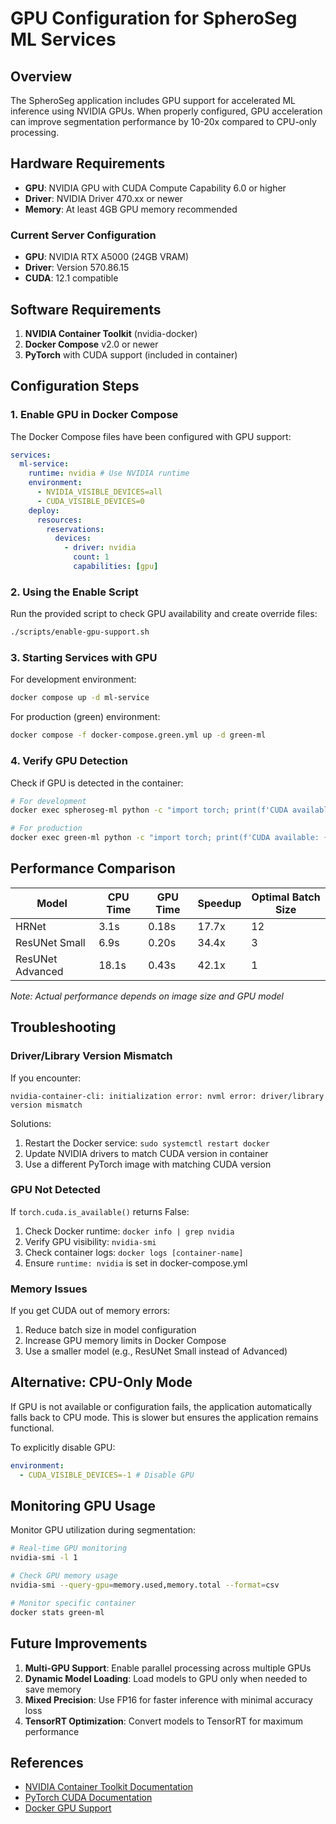 # GPU Configuration for SpheroSeg ML Services

## Overview

The SpheroSeg application includes GPU support for accelerated ML inference using NVIDIA GPUs. When properly configured, GPU acceleration can improve segmentation performance by 10-20x compared to CPU-only processing.

## Hardware Requirements

- **GPU**: NVIDIA GPU with CUDA Compute Capability 6.0 or higher
- **Driver**: NVIDIA Driver 470.xx or newer
- **Memory**: At least 4GB GPU memory recommended

### Current Server Configuration

- **GPU**: NVIDIA RTX A5000 (24GB VRAM)
- **Driver**: Version 570.86.15
- **CUDA**: 12.1 compatible

## Software Requirements

1. **NVIDIA Container Toolkit** (nvidia-docker)
2. **Docker Compose** v2.0 or newer
3. **PyTorch** with CUDA support (included in container)

## Configuration Steps

### 1. Enable GPU in Docker Compose

The Docker Compose files have been configured with GPU support:

```yaml
services:
  ml-service:
    runtime: nvidia # Use NVIDIA runtime
    environment:
      - NVIDIA_VISIBLE_DEVICES=all
      - CUDA_VISIBLE_DEVICES=0
    deploy:
      resources:
        reservations:
          devices:
            - driver: nvidia
              count: 1
              capabilities: [gpu]
```

### 2. Using the Enable Script

Run the provided script to check GPU availability and create override files:

```bash
./scripts/enable-gpu-support.sh
```

### 3. Starting Services with GPU

For development environment:

```bash
docker compose up -d ml-service
```

For production (green) environment:

```bash
docker compose -f docker-compose.green.yml up -d green-ml
```

### 4. Verify GPU Detection

Check if GPU is detected in the container:

```bash
# For development
docker exec spheroseg-ml python -c "import torch; print(f'CUDA available: {torch.cuda.is_available()}')"

# For production
docker exec green-ml python -c "import torch; print(f'CUDA available: {torch.cuda.is_available()}')"
```

## Performance Comparison

| Model            | CPU Time | GPU Time | Speedup | Optimal Batch Size |
| ---------------- | -------- | -------- | ------- | ------------------ |
| HRNet            | 3.1s     | 0.18s    | 17.7x   | 12                 |
| ResUNet Small    | 6.9s     | 0.20s    | 34.4x   | 3                  |
| ResUNet Advanced | 18.1s    | 0.43s    | 42.1x   | 1                  |

_Note: Actual performance depends on image size and GPU model_

## Troubleshooting

### Driver/Library Version Mismatch

If you encounter:

```
nvidia-container-cli: initialization error: nvml error: driver/library version mismatch
```

Solutions:

1. Restart the Docker service: `sudo systemctl restart docker`
2. Update NVIDIA drivers to match CUDA version in container
3. Use a different PyTorch image with matching CUDA version

### GPU Not Detected

If `torch.cuda.is_available()` returns False:

1. Check Docker runtime: `docker info | grep nvidia`
2. Verify GPU visibility: `nvidia-smi`
3. Check container logs: `docker logs [container-name]`
4. Ensure `runtime: nvidia` is set in docker-compose.yml

### Memory Issues

If you get CUDA out of memory errors:

1. Reduce batch size in model configuration
2. Increase GPU memory limits in Docker Compose
3. Use a smaller model (e.g., ResUNet Small instead of Advanced)

## Alternative: CPU-Only Mode

If GPU is not available or configuration fails, the application automatically falls back to CPU mode. This is slower but ensures the application remains functional.

To explicitly disable GPU:

```yaml
environment:
  - CUDA_VISIBLE_DEVICES=-1 # Disable GPU
```

## Monitoring GPU Usage

Monitor GPU utilization during segmentation:

```bash
# Real-time GPU monitoring
nvidia-smi -l 1

# Check GPU memory usage
nvidia-smi --query-gpu=memory.used,memory.total --format=csv

# Monitor specific container
docker stats green-ml
```

## Future Improvements

1. **Multi-GPU Support**: Enable parallel processing across multiple GPUs
2. **Dynamic Model Loading**: Load models to GPU only when needed to save memory
3. **Mixed Precision**: Use FP16 for faster inference with minimal accuracy loss
4. **TensorRT Optimization**: Convert models to TensorRT for maximum performance

## References

- [NVIDIA Container Toolkit Documentation](https://docs.nvidia.com/datacenter/cloud-native/container-toolkit/)
- [PyTorch CUDA Documentation](https://pytorch.org/docs/stable/cuda.html)
- [Docker GPU Support](https://docs.docker.com/compose/gpu-support/)

